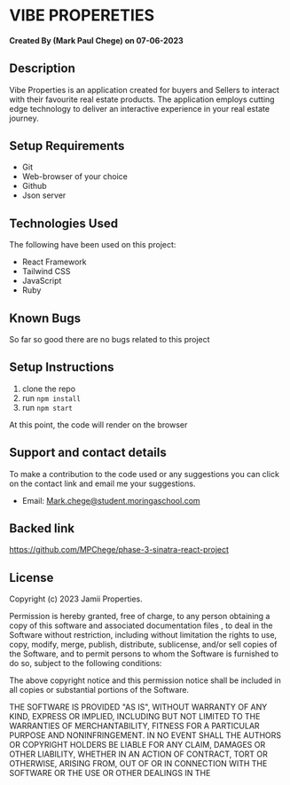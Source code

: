 # VIBE PROPERETIES

#### Created By (Mark Paul Chege) on 07-06-2023

## Description

Vibe Properties is an application created for buyers and Sellers to interact with their favourite real estate products.
The application employs cutting edge technology to deliver an interactive experience in your real estate journey.

## Setup Requirements

- Git
- Web-browser of your choice
- Github
- Json server

## Technologies Used

The following have been used on this project:

- React Framework
- Tailwind CSS
- JavaScript
- Ruby

## Known Bugs

So far so good there are no bugs related to this project

## Setup Instructions

1. clone the repo
2. run `npm install`
3. run `npm start`

At this point, the code will render on the browser

## Support and contact details

To make a contribution to the code used or any suggestions you can click on the contact link and email me your suggestions.

- Email:
  Mark.chege@student.moringaschool.com

## Backed link

https://github.com/MPChege/phase-3-sinatra-react-project

## License

Copyright (c) 2023 Jamii Properties.

Permission is hereby granted, free of charge, to any person obtaining a copy
of this software and associated documentation files , to deal
in the Software without restriction, including without limitation the rights
to use, copy, modify, merge, publish, distribute, sublicense, and/or sell
copies of the Software, and to permit persons to whom the Software is
furnished to do so, subject to the following conditions:

The above copyright notice and this permission notice shall be included in all
copies or substantial portions of the Software.

THE SOFTWARE IS PROVIDED "AS IS", WITHOUT WARRANTY OF ANY KIND, EXPRESS OR
IMPLIED, INCLUDING BUT NOT LIMITED TO THE WARRANTIES OF MERCHANTABILITY,
FITNESS FOR A PARTICULAR PURPOSE AND NONINFRINGEMENT. IN NO EVENT SHALL THE
AUTHORS OR COPYRIGHT HOLDERS BE LIABLE FOR ANY CLAIM, DAMAGES OR OTHER
LIABILITY, WHETHER IN AN ACTION OF CONTRACT, TORT OR OTHERWISE, ARISING FROM,
OUT OF OR IN CONNECTION WITH THE SOFTWARE OR THE USE OR OTHER DEALINGS IN THE
